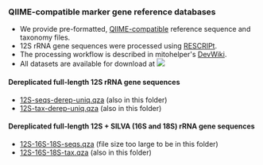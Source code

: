 ### QIIME-compatible marker gene reference databases
- We provide pre-formatted, [QIIME-compatible](https://docs.qiime2.org/2021.4/data-resources/) reference sequence and taxonomy files. 
- 12S rRNA gene sequences were processed using [RESCRIPt](https://github.com/bokulich-lab/RESCRIPt). 
- The processing workflow is described in mitohelper's [DevWiki](https://github.com/aomlomics/mitohelper/wiki/9.-Creating-QIIME-compatible-reference-databases).
- All datasets are available for download at [<img src=https://zenodo.org/badge/DOI/10.5281/zenodo.5551226.svg>](https://doi.org/10.5281/zenodo.5551226)

#### Dereplicated full-length 12S rRNA gene sequences
- [12S-seqs-derep-uniq.qza](https://doi.org/10.5281/zenodo.5551226) (also in this folder)
- [12S-tax-derep-uniq.qza](https://doi.org/10.5281/zenodo.5551226) (also in this folder)

#### Dereplicated full-length 12S + SILVA (16S and 18S) rRNA gene sequences
- [12S-16S-18S-seqs.qza](https://doi.org/10.5281/zenodo.5551226) (file size too large to be in this folder)
- [12S-16S-18S-tax.qza](https://doi.org/10.5281/zenodo.5551226) (also in this folder)
